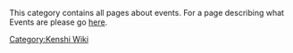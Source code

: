 This category contains all pages about events. For a page describing
what Events are please go [here](01%20-%20Projects%20&%20Wikis/Kenshi/Kenshi%20Wiki/Kenshi%20Wiki%20Template/Events.md "wikilink").

[Category:Kenshi Wiki](Category:Kenshi_Wiki "wikilink")